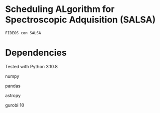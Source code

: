 # Scheduling ALgorithm for Spectroscopic Adquisition (SALSA)
	FIDEOS con SALSA

# Dependencies
Tested with Python 3.10.8

numpy

pandas

astropy

gurobi 10
